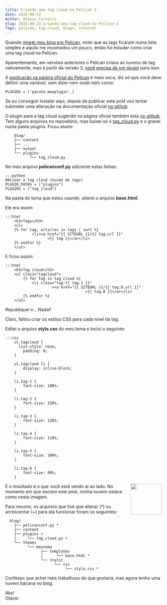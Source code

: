 ```yaml
---
title: Criando uma tag cloud no Pelican 3
date: 2015-09-23
Author: Otávio Carneiro
Slug: 2015-09-23-Criando-uma-tag-cloud-no-Pelican-3
Tags: pelican, tag-cloud, blogs, internet
---
```


Quando [migrei meu blog pro Pelican]({tag}pelican), notei que as tags ficaram numa lista simples e aquilo me incomodou um pouco, então fui estudar como criar uma tag cloud no Pelican.

Aparentemente, em versões anteriores o Pelican criava as nuvens de tag nativamente, mas a partir da versão 3, [você precisa de um plugin](http://docs.getpelican.com/en/3.6.0/faq.html#my-tag-cloud-is-missing-broken-since-i-upgraded-pelican) para isso.

A [explicação na página oficial do Pelican](http://docs.getpelican.com/en/3.6.3/plugins.html) é meio seca, diz só que você deve definir uma variável, sem dizer nem onde nem como:

    PLUGINS = ['pacote.meuplugin',]

Se eu conseguir instalar aqui, depois de publicar este post vou tentar submeter uma alteração na documentação oficial [no github](https://github.com/getpelican/pelican/blob/master/docs/plugins.rst).

O plugin para a tag cloud sugerido na página oficial também está [no github](https://github.com/getpelican/pelican-plugins/tree/master/tag_cloud). Tem alguns arquivos no repositório, mas baixei só o [tag_cloud.py](https://github.com/getpelican/pelican-plugins/raw/master/tag_cloud/tag_cloud.py) e o gravei numa pasta plugins. Ficou assim:

        blog/
        ├── content
        ├── ...
        ├── output
        └── plugins
               └── tag_cloud.py

No meu arquivo **pelicanconf.py** adicionei estas linhas:

    :::python
    #Ativar a tag cloud (nuvem de tags)
    PLUGIN_PATHS = ["plugins"]
    PLUGINS = ["tag_cloud"]

Na pasta do tema que estou usando, alterei o arquivo **base.html**.

Ele era assim:

    :::html
        <h3>Tags</h3>
        <ul>
        {% for tag, articles in tags | sort %}
                <li><a href="{{ SITEURL }}/{{ tag.url }}"
                       >{{ tag }}</a></li>
        {% endfor %}
        </ul>

E ficou assim:

    :::html
        <h3>Tag cloud</h3>
        <ul class="tagcloud">
            {% for tag in tag_cloud %}
                <li class="tag-{{ tag.1 }}"
                         ><a href="{{ SITEURL }}/{{ tag.0.url }}"
                                        >{{ tag.0 }}</a></li>
            {% endfor %}
        </ul>       

Republiquei e... Nada!! 

Claro, faltou criar os estilos CSS para cada nível da tag.

Editei o arquivo **style.css** do meu tema e incluí o seguinte:

    :::css
        ul.tagcloud {
          list-style: none;
            padding: 0;
        }

        ul.tagcloud li {
            display: inline-block;
        }

        li.tag-1 {
            font-size: 180%;
        }

        li.tag-2 {
            font-size: 150%;
        }

        li.tag-3 {
            font-size: 120%;
        }

        li.tag-4 {
            font-size: 110%;
        }

        li.tag-5 {
            font-size: 100%;
        }

        li.tag-6 {
            font-size: 90%;
        }

[<img src="{filename}/images/tag-cloud-nuvem-tag.png" width=100 align="right">]({filename}/images/tag-cloud-nuvem-tag.png)

E o resultado é o que você está vendo aí ao lado. No momento em que escrevi este post, minha nuvem estava como nesta imagem.

Para resumir, os arquivos que tive que alterar (*) ou acrescentar (+) para ela funcionar foram os seguintes:

      blog/
        ├── pelicanconf.py *
        ├── content
        ├── plugins +
        │     └── tag_cloud.py +
        └── themes
              └── meutema
                    ├── templates
                    │      └── base.html *
                    └── static
                          └── css
                               └── style.css *

Confesso que achei mais trabalhoso do que gostaria, mas agora tenho uma nuvem bacana no blog.

Abs!  
Otávio



